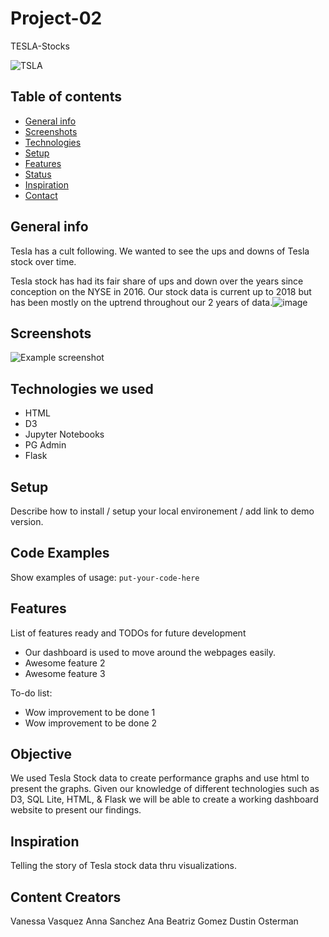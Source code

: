 # Project-02
TESLA-Stocks

![TSLA](https://user-images.githubusercontent.com/74845016/117735144-877bc100-b1ba-11eb-9312-ce1f7aaa2d4f.png)


## Table of contents
* [General info](#general-info)
* [Screenshots](#screenshots)
* [Technologies](#technologies)
* [Setup](#setup)
* [Features](#features)
* [Status](#status)
* [Inspiration](#inspiration)
* [Contact](#contact)

## General info
Tesla has a cult following. We wanted to see the ups and downs of Tesla stock over time.

Tesla stock has had its fair share of ups and down over the years since conception on the NYSE in 2016. Our stock data is current up to 2018 but has been mostly on the uptrend throughout our 2 years of data.![image](https://user-images.githubusercontent.com/72676969/118076757-6eb90a00-b378-11eb-9bd0-ad9ae31fa955.png)


## Screenshots
![Example screenshot](./img/screenshot.png)

## Technologies we used
* HTML
* D3
* Jupyter Notebooks
* PG Admin
* Flask



## Setup
Describe how to install / setup your local environement / add link to demo version.

## Code Examples
Show examples of usage:
`put-your-code-here`

## Features
List of features ready and TODOs for future development
* Our dashboard is used to move around the webpages easily.
* Awesome feature 2
* Awesome feature 3

To-do list:
* Wow improvement to be done 1
* Wow improvement to be done 2

## Objective

We used Tesla Stock data to create performance graphs and use html to present the graphs. Given our knowledge of different technologies such as D3, SQL Lite, HTML, & Flask we will be able to create a working dashboard website to present our findings.


## Inspiration
Telling the story of Tesla stock data thru visualizations.

## Content Creators
Vanessa Vasquez
Anna Sanchez
Ana Beatriz Gomez
Dustin Osterman
